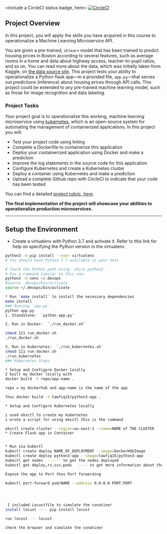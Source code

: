 <include a CircleCI status badge, here>
[![CircleCI](https://dl.circleci.com/status-badge/img/gh/stm1510/udacity-project-MLops-Devops/tree/main.svg?style=svg)](https://dl.circleci.com/status-badge/redirect/gh/stm1510/udacity-project-MLops-Devops/tree/main)

## Project Overview

In this project, you will apply the skills you have acquired in this course to operationalize a Machine Learning Microservice API. 

You are given a pre-trained, `sklearn` model that has been trained to predict housing prices in Boston according to several features, such as average rooms in a home and data about highway access, teacher-to-pupil ratios, and so on. You can read more about the data, which was initially taken from Kaggle, on [the data source site](https://www.kaggle.com/c/boston-housing). This project tests your ability to operationalize a Python flask app—in a provided file, `app.py`—that serves out predictions (inference) about housing prices through API calls. This project could be extended to any pre-trained machine learning model, such as those for image recognition and data labeling.

### Project Tasks

Your project goal is to operationalize this working, machine learning microservice using [kubernetes](https://kubernetes.io/), which is an open-source system for automating the management of containerized applications. In this project you will:
* Test your project code using linting
* Complete a Dockerfile to containerize this application
* Deploy your containerized application using Docker and make a prediction
* Improve the log statements in the source code for this application
* Configure Kubernetes and create a Kubernetes cluster
* Deploy a container using Kubernetes and make a prediction
* Upload a complete Github repo with CircleCI to indicate that your code has been tested

You can find a detailed [project rubric, here](https://review.udacity.com/#!/rubrics/2576/view).

**The final implementation of the project will showcase your abilities to operationalize production microservices.**

---

## Setup the Environment

* Create a virtualenv with Python 3.7 and activate it. Refer to this link for help on specifying the Python version in the virtualenv. 
```bash
python3 -m pip install --user virtualenv
# You should have Python 3.7 available in your host.

# Check the Python path using `which python3`
# Use a command similar to this one:
python3 -m venv ~/.devops
#source .devops/bin/activate
source ~/.devops/bin/activate

* Run `make install` to install the necessary dependencies
make install
### Running `app.py`
python app.py
1. Standalone:  `python app.py`

2. Run in Docker:  `./run_docker.sh`

chmod 111 run_docker.sh
./run_docker.sh

3. Run in Kubernetes:  `./run_kubernetes.sh`
chmod 111 run_docker.sh
./run_kubernetes
### Kubernetes Steps

* Setup and Configure Docker locally
I built my docker locally with 
docker build -t repo/app-name .

repo = my dockerhub and app-name is the name of the app

thus docker build -t tawfiq15/python3-app .

* Setup and Configure Kubernetes locally

i used eksctl to create my kubernetes 
i wrote a script for using eksctl this is the command 

eksctl create cluster --region=us-east-1 --name=NAME of THE CLUSTER
* Create Flask app in Container


* Run via kubectl
kubectl create deploy NAME_OF_DEPLOYMENT --image=DockerHUbImage 
kubectl create deploy python3-app --image=tawfiq15/python3-app
kubectl get nodes  ------ to get the nodes deployed 
kubectl get deploy,rs,scv,pods   ---- to get more information about the pod thus pod status  

Expose the app to Port thus Port forwarding 

kubectl port-forward pod/NAME --address 0.0.0.0 PORT:PORT




 I included Locustfile to simulate the conatiner 
install locust ---- pip install locust 

run locust --- locust 

check the browser and simulate the conatiner 
